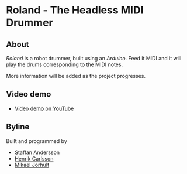 # Roland - The Headless MIDI Drummer #

## About ##
*Roland* is a robot drummer, built using an *Arduino*. Feed it MIDI and it will play the drums corresponding to the MIDI notes.

More information will be added as the project progresses.

## Video demo ##
* [Video demo on YouTube][1]

## Byline ##
Built and programmed by

* Staffan Andersson
* [Henrik Carlsson][2]
* [Mikael Jorhult][3]


[1]: http://www.youtube.com/watch?v=_i3j9RsZKl0
[2]: http://github.com/mrhenko
[3]: http://github.com/mikaeljorhult

